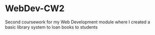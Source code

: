 # WebDev-CW2
Second coursework for my Web Development module where I created a basic library system to loan books to students
